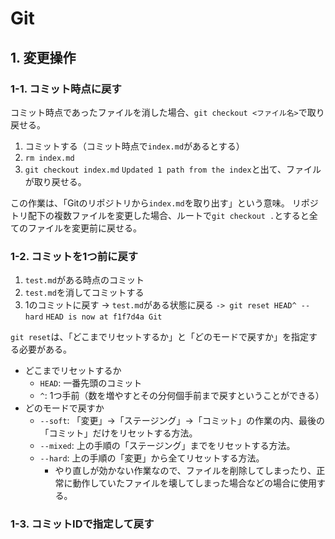 # Git

## 1. 変更操作

### 1-1. コミット時点に戻す

コミット時点であったファイルを消した場合、`git checkout <ファイル名>`で取り戻せる。

1. コミットする（コミット時点で`index.md`があるとする）
2. `rm index.md`
3. `git checkout index.md`
`Updated 1 path from the index`と出て、ファイルが取り戻せる。

この作業は、「Gitのリポジトリから`index.md`を取り出す」という意味。
リポジトリ配下の複数ファイルを変更した場合、ルートで`git checkout .`とすると全てのファイルを変更前に戻せる。

### 1-2. コミットを1つ前に戻す

1. `test.md`がある時点のコミット
2. `test.md`を消してコミットする
3. 1のコミットに戻す -> `test.md`がある状態に戻る
`-> git reset HEAD^ --hard`
`HEAD is now at f1f7d4a Git`

`git reset`は、「どこまでリセットするか」と「どのモードで戻すか」を指定する必要がある。

- どこまでリセットするか
  - `HEAD`: 一番先頭のコミット
  - `^`: 1つ手前（数を増やすとその分何個手前まで戻すということができる）
- どのモードで戻すか
  - `--soft`: 「変更」->「ステージング」->「コミット」の作業の内、最後の「コミット」だけをリセットする方法。
  - `--mixed`: 上の手順の「ステージング」までをリセットする方法。
  - `--hard`: 上の手順の「変更」から全てリセットする方法。
    - やり直しが効かない作業なので、ファイルを削除してしまったり、正常に動作していたファイルを壊してしまった場合などの場合に使用する。

### 1-3. コミットIDで指定して戻す


